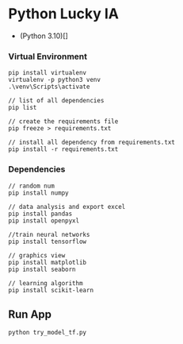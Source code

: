 # Python Lucky IA

* (Python 3.10)[]

### Virtual Environment
```
pip install virtualenv
virtualenv -p python3 venv
.\venv\Scripts\activate

// list of all dependencies
pip list

// create the requirements file
pip freeze > requirements.txt 

// install all dependency from requirements.txt
pip install -r requirements.txt
```

### Dependencies
```
// random num
pip install numpy

// data analysis and export excel
pip install pandas
pip install openpyxl

//train neural networks
pip install tensorflow

// graphics view
pip install matplotlib
pip install seaborn

// learning algorithm
pip install scikit-learn
```

## Run App
```
python try_model_tf.py
```